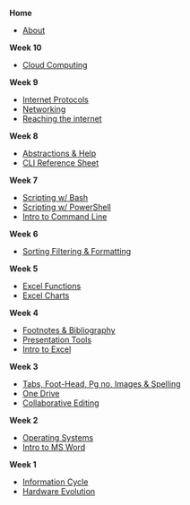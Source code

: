 **Home**
- [About](/)

**Week 10**
- [Cloud Computing](wk10/cloud_computing.md)

**Week 9**
- [Internet Protocols](wk9/internet_protocols.md)
- [Networking](wk9/networking_pt1.md)
- [Reaching the internet](wk9/reaching_internet.md)

**Week 8**
- [Abstractions & Help](wk8/asking_help.md)
- [CLI Reference Sheet](https://docs.google.com/document/d/1pnQ7B7QLYuUfqYSDQ34s5BnwJm47yMY829Z7SyEgLIA/edit)

**Week 7**
- [Scripting w/ Bash ](wk7/bash_scripting.md)
- [Scripting w/ PowerShell](wk7/pwsh_scripting.md)
- [Intro to Command Line](wk7/intro-command-line.md)

**Week 6**
- [Sorting Filtering & Formatting](wk6/sorting-filtering-formatting.md)

**Week 5**
- [Excel Functions](wk5/excel_functions.md)
- [Excel Charts](wk5/excel_chart.md)

**Week 4**
- [Footnotes & Bibliography](wk4/footnotes-bibliography.md)
- [Presentation Tools](wk4/presentation-software.md)
- [Intro to Excel](wk4/intro-excel.md)

**Week 3**
- [Tabs, Foot-Head, Pg no, Images & Spelling](wk3/tab-foot-head-pg-images-review.md)
- [One Drive](wk3/one-drive.md)
- [Collaborative Editing](wk3/collaborative-editing.md)

**Week 2**
- [Operating Systems](wk2/operating_systems.md)
- [Intro to MS Word](wk2/intro-word.md)

**Week 1**
- [Information Cycle](wk1/information_cycle.md)
- [Hardware Evolution](wk1/evolution_computers.md)

<!-- **Week 15**
- [Feedback in Teams](wk15/feedback.md) -->

<!-- **Week 14**
- [Presentation Software](wk14/presentations.md)
- [IT Profession Overview](wk14/jobs.md)
- [IT Trends for Beginners](wk14/beginning_trends.md) -->

<!-- **Week 13**
- [Sorting, Filtering & Conditional Formatting](wk13/sorting-filtering-formatting) -->

<!-- **Week 12**
- [Intro to Excel](wk12/intro_excel.md)
- [Excel Functions](wk12/functions.md)
- [Charts](wk12/charts.md) -->

<!-- **Week 11**
- [Word Elements](wk11/manipulating_elements.md)
- [Comments & Changes](wk11/comments_changes.md) -->

<!-- **Week 10**
- [Flowcharts](wk10/flowcharts.md)
- [Architecture Diagrams](wk10/deployment_diagrams.md)
- [MS Word: Styles](wk10/word-styles.md) -->

<!-- **Week 9**
- [Digital Images](wk9/images_resolution.md)
- [Image Compression](wk9/image_compression.md)
- [Diagramming Tools](wk9/diagramming_software.md) -->

<!-- **Week 7**
- [Cloud Computing](wk7/cloud_computing.md)
- [Data Protection](wk7/intro_encryption.md)
- [Leaks and Passwords](wk7/passwords.md) -->

<!-- **Week 5**
- [Networking](wk5/networking_pt1.md)
- [Reaching Internet](wk5/reaching_internet.md)
- [Internet Protocols](wk5/internet_protocols.md) -->

<!-- **Week 4**
- [Scripting in PowerShell](wk4/pwsh_scripting.md)
- [Abstraction & Help](wk4/asking_help.md) -->

<!-- **Week 3**
- [Command Line Shell](wk3/command_line.md) -->
